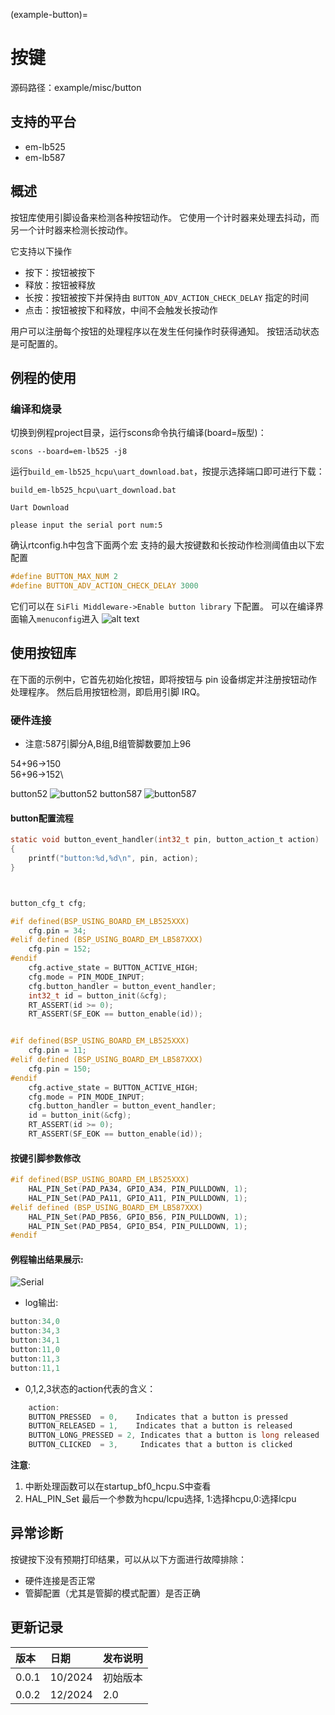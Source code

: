 (example-button)=

# 按键
源码路径：example/misc/button
## 支持的平台
* em-lb525
* em-lb587


## 概述
按钮库使用引脚设备来检测各种按钮动作。 它使用一个计时器来处理去抖动，而另一个计时器来检测长按动作。

它支持以下操作
- 按下：按钮被按下
- 释放：按钮被释放
- 长按：按钮被按下并保持由 `BUTTON_ADV_ACTION_CHECK_DELAY` 指定的时间
- 点击：按钮被按下和释放，中间不会触发长按动作

用户可以注册每个按钮的处理程序以在发生任何操作时获得通知。 按钮活动状态是可配置的。
## 例程的使用
### 编译和烧录

切换到例程project目录，运行scons命令执行编译(board=版型)：
```
scons --board=em-lb525 -j8
```

运行`build_em-lb525_hcpu\uart_download.bat`，按提示选择端口即可进行下载：

```
build_em-lb525_hcpu\uart_download.bat

Uart Download

please input the serial port num:5
```

确认rtconfig.h中包含下面两个宏
支持的最大按键数和长按动作检测阈值由以下宏配置
```c
#define BUTTON_MAX_NUM 2
#define BUTTON_ADV_ACTION_CHECK_DELAY 3000
```
它们可以在 `SiFli Middleware->Enable button library` 下配置。 可以在编译界面输入`menuconfig`进入
![alt text](assets/button_menu.png)






## 使用按钮库
在下面的示例中，它首先初始化按钮，即将按钮与 pin 设备绑定并注册按钮动作处理程序。 然后启用按钮检测，即启用引脚 IRQ。
### 硬件连接
* 注意:587引脚分A,B组,B组管脚数要加上96

54+96->150\
56+96->152\

button52
![button52](./assets/button_Schematic_52.png)
button587
![button587](./assets/button_Schematic_587.png)


#### button配置流程
```c
static void button_event_handler(int32_t pin, button_action_t action)
{
    printf("button:%d,%d\n", pin, action);
}



button_cfg_t cfg;

#if defined(BSP_USING_BOARD_EM_LB525XXX)
    cfg.pin = 34;
#elif defined (BSP_USING_BOARD_EM_LB587XXX)
    cfg.pin = 152;
#endif
    cfg.active_state = BUTTON_ACTIVE_HIGH;
    cfg.mode = PIN_MODE_INPUT;
    cfg.button_handler = button_event_handler;
    int32_t id = button_init(&cfg);
    RT_ASSERT(id >= 0);
    RT_ASSERT(SF_EOK == button_enable(id));


#if defined(BSP_USING_BOARD_EM_LB525XXX)
    cfg.pin = 11;
#elif defined (BSP_USING_BOARD_EM_LB587XXX)
    cfg.pin = 150;
#endif
    cfg.active_state = BUTTON_ACTIVE_HIGH;
    cfg.mode = PIN_MODE_INPUT;
    cfg.button_handler = button_event_handler;
    id = button_init(&cfg);
    RT_ASSERT(id >= 0);
    RT_ASSERT(SF_EOK == button_enable(id));
```
#### 按键引脚参数修改

```c
#if defined(BSP_USING_BOARD_EM_LB525XXX)
    HAL_PIN_Set(PAD_PA34, GPIO_A34, PIN_PULLDOWN, 1);
    HAL_PIN_Set(PAD_PA11, GPIO_A11, PIN_PULLDOWN, 1);
#elif defined (BSP_USING_BOARD_EM_LB587XXX)
    HAL_PIN_Set(PAD_PB56, GPIO_B56, PIN_PULLDOWN, 1);
    HAL_PIN_Set(PAD_PB54, GPIO_B54, PIN_PULLDOWN, 1);
#endif

```

#### 例程输出结果展示:
![Serial](./assets/button_Serial_print.png)
* log输出:

```c
button:34,0
button:34,3
button:34,1
button:11,0
button:11,3
button:11,1
```

* 0,1,2,3状态的action代表的含义：
```c
    action:
    BUTTON_PRESSED  = 0,    Indicates that a button is pressed
    BUTTON_RELEASED = 1,    Indicates that a button is released
    BUTTON_LONG_PRESSED = 2, Indicates that a button is long released
    BUTTON_CLICKED  = 3,     Indicates that a button is clicked
```
**注意**: 
1. 中断处理函数可以在startup_bf0_hcpu.S中查看
2.  HAL_PIN_Set 最后一个参数为hcpu/lcpu选择, 1:选择hcpu,0:选择lcpu 

## 异常诊断
按键按下没有预期打印结果，可以从以下方面进行故障排除：
* 硬件连接是否正常
* 管脚配置（尤其是管脚的模式配置）是否正确 



## 更新记录
|版本 |日期   |发布说明 |
|:---|:---|:---|
|0.0.1 |10/2024 |初始版本 |
|0.0.2 |12/2024 |2.0 |
```
